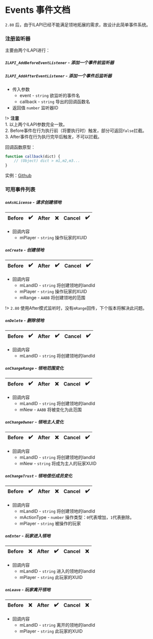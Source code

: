 # Events 事件文档

`2.80` 后，由于ILAPI已经不能满足领地拓展的需求，故设计此简单事件系统。

### 注册监听器

主要由两个ILAPI进行：

##### `ILAPI_AddBeforeEventListener` - 添加一个事件前监听器
##### `ILAPI_AddAfterEventListener` - 添加一个事件后监听器
 - 传入参数
   - event - `string` 欲监听的事件名
   - callback - `string` 导出的回调函数名
 - 返回值 `number` 监听器ID

!> **注意**<br>
    1. 以上两个ILAPI参数完全一致。<br>
    2. Before事件在行为执行前（将要执行时）触发，部分可返回`false`拦截。<br>
    3. After事件在行为执行完毕后触发，不可以拦截。<br>

回调函数原型：
```js
function callback(dict) {
    // (Object) dict > m1,m2,m3...
}
```

实例：[Github](https://github.com/LiteLScript-Dev/iLand-Mods/blob/main/iland-EventTest.js)

### 可用事件列表

##### `onAskLicense` - 请求创建领地
Before | ✔️ | After | ❌ | Cancel | ✔️
:-----:|:---:|:-----:|:--:|:------:|:---:
 - 回调内容
   - mPlayer - `string` 操作玩家的XUID

##### `onCreate` - 创建领地
Before | ✔️ | After | ✔️ | Cancel | ✔️
:-----:|:---:|:-----:|:--:|:------:|:---:
 - 回调内容
   - mLandID - `string` 将创建领地的landId
   - mPlayer - `string` 操作玩家的XUID
   - mRange - `AABB` 将创建领地的范围

!> `2.80` 使用After模式监听时，没有`mRange`回传，下个版本将解决此问题。

##### `onDelete` - 删除领地
Before | ✔️ | After | ✔️ | Cancel | ✔️
:-----:|:---:|:-----:|:--:|:------:|:---:
 - 回调内容
   - mLandID - `string` 将创建领地的landId

##### `onChangeRange` - 领地范围变化
Before | ✔️ | After | ❌ | Cancel | ✔️
:-----:|:---:|:-----:|:--:|:------:|:---:
 - 回调内容
   - mLandID - `string` 将创建领地的landId
   - mNew - `AABB` 将被变化为此范围

##### `onChangeOwner` - 领地主人变化
Before | ✔️ | After | ❌ | Cancel | ✔️
:-----:|:---:|:-----:|:--:|:------:|:---:
 - 回调内容
   - mLandID - `string` 将创建领地的landId
   - mNew - `string` 将成为主人的玩家XUID

##### `onChangeTrust` - 领地信任成员变化
Before | ✔️ | After | ❌ | Cancel | ✔️
:-----:|:---:|:-----:|:--:|:------:|:---:
 - 回调内容
   - mLandID - `string` 将创建领地的landId
   - mActionType - `number` 操作类型：`0`代表增加，`1`代表删除。
   - mPlayer - `string` 被操作的玩家

##### `onEnter` - 玩家进入领地
Before | ❌ | After | ✔️ | Cancel | ❌
:-----:|:---:|:-----:|:--:|:------:|:---:
 - 回调内容
   - mLandID - `string` 进入的领地的landId
   - mPlayer - `string` 此玩家的XUID

##### `onLeave` - 玩家离开领地
Before | ❌ | After | ✔️ | Cancel | ❌
:-----:|:---:|:-----:|:--:|:------:|:---:
 - 回调内容
   - mLandID - `string` 离开的领地的landId
   - mPlayer - `string` 此玩家的XUID